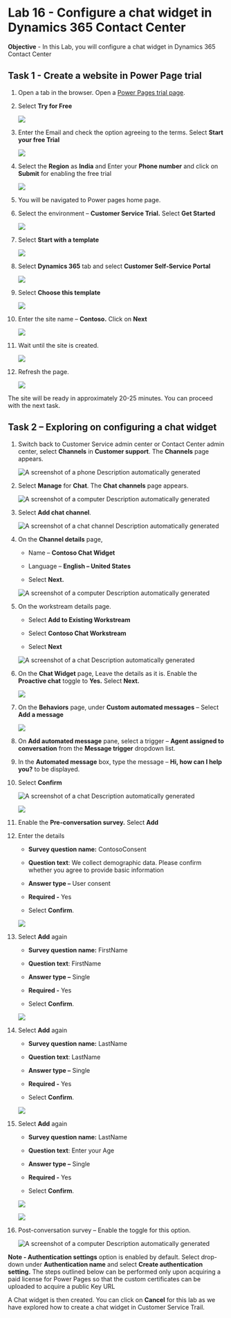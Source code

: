 # Lab 16 - Configure a chat widget in Dynamics 365 Contact Center

**Objective** - In this Lab, you will configure a chat widget in Dynamics 365 Contact Center

## Task 1 - Create a website in Power Page trial

1.  Open a tab in the browser. Open a [Power Pages trial page](https://www.microsoft.com/en-in/power-platform/products/power-pages/).

2.  Select **Try for Free**

    ![](./media/media16/image1.png)

3.  Enter the Email and check the option agreeing to the terms. Select
    **Start your free Trial**

    ![](./media/media16/image2.png)

4.  Select the **Region** as **India** and Enter your **Phone number**
    and click on **Submit** for enabling the free trial

    ![](./media/media16/image3.png)

5.  You will be navigated to Power pages home page.

6.  Select the environment – **Customer Service Trial.** Select **Get
    Started**

    ![](./media/media16/image4.png)

7.  Select **Start with a template**

    ![](./media/media16/image5.png)

8.  Select **Dynamics 365** tab and select **Customer Self-Service
    Portal**

    ![](./media/media16/image6.png)

9.  Select **Choose this template**

    ![](./media/media16/image7.png)

10. Enter the site name – **Contoso.** Click on **Next**

    ![](./media/media16/image8.png)

11. Wait until the site is created.

    ![](./media/media16/image9.png)

12. Refresh the page.

    ![](./media/media16/image10.png)

The site will be ready in approximately 20-25 minutes. You can proceed
with the next task.

## Task 2 – Exploring on configuring a chat widget

1.  Switch back to Customer Service admin center or Contact Center admin
    center, select **Channels** in **Customer support**.
    The **Channels** page appears.

    ![A screenshot of a phone Description automatically
generated](./media/media16/image11.png)

2.  Select **Manage** for **Chat**. The **Chat channels** page appears.

    ![A screenshot of a computer Description automatically
generated](./media/media16/image12.png)

3.  Select **Add chat channel**.

    ![A screenshot of a chat channel Description automatically
generated](./media/media16/image13.png)

4.  On the **Channel details** page,

    - Name – **Contoso Chat Widget**

    - Language – **English – United States**

    - Select **Next.**

    ![A screenshot of a computer Description automatically
generated](./media/media16/image14.png)

5.  On the workstream details page.

    - Select **Add to Existing Workstream**

    - Select **Contoso Chat Workstream**

    - Select **Next**

    ![A screenshot of a chat Description automatically
generated](./media/media16/image15.png)

6.  On the **Chat Widget** page, Leave the details as it is. Enable the
    **Proactive chat** toggle to **Yes.** Select **Next.**

    ![](./media/media16/image16.png)

1.  On the **Behaviors** page, under **Custom automated messages** –
    Select **Add a message**

    ![](./media/media16/image17.png)

2.  On **Add automated message** pane, select a trigger – **Agent
    assigned to conversation** from the **Message trigger** dropdown
    list.

3.  In the **Automated message** box, type the message – **Hi, how can I
    help you?** to be displayed.

4.  Select **Confirm**

    ![A screenshot of a chat Description automatically
generated](./media/media16/image18.png)

    ![](./media/media16/image19.png)

5.  Enable the **Pre-conversation survey.** Select **Add**

6.  Enter the details

    - **Survey question name:** ContosoConsent

    - **Question text**: We collect demographic data. Please confirm
      whether you agree to provide basic information

    - **Answer type –** User consent

    - **Required -** Yes

    - Select **Confirm**.

    ![](./media/media16/image20.png)

7.  Select **Add** again

    - **Survey question name:** FirstName

    - **Question text**: FirstName

    - **Answer type –** Single

    - **Required -** Yes

    - Select **Confirm**.

    ![](./media/media16/image21.png)

8.  Select **Add** again

    - **Survey question name:** LastName

    - **Question text**: LastName

    - **Answer type –** Single

    - **Required -** Yes

    - Select **Confirm**.

    ![](./media/media16/image22.png)

9.  Select **Add** again

    - **Survey question name:** LastName

    - **Question text**: Enter your Age

    - **Answer type –** Single

    - **Required -** Yes

    - Select **Confirm**.

    ![](./media/media16/image23.png)

    ![](./media/media16/image24.png)

10. Post-conversation survey – Enable the toggle for this option.

    ![A screenshot of a computer Description automatically
generated](./media/media16/image25.png)

**Note - Authentication settings** option is enabled by default. Select
drop-down under **Authentication name** and select **Create
authentication setting.** The steps outlined below can be performed only
upon acquiring a paid license for Power Pages so that the custom
certificates can be uploaded to acquire a public Key URL

A Chat widget is then created. You can click on **Cancel** for this lab
as we have explored how to create a chat widget in Customer Service
Trail.


